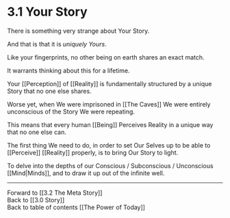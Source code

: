 # 3.1 Your Story
There is something very strange about Your Story.  

And that is that it is _uniquely Yours_.  

Like your fingerprints, no other being on earth shares an exact match.  

It warrants thinking about this for a lifetime.  

Your [[Perception]] of [[Reality]] is fundamentally structured by a unique Story that no one else shares.  

Worse yet, when We were imprisoned in [[The Caves]] We were entirely unconscious of the Story We were repeating. 

This means that every human [[Being]] Perceives Reality in a unique way that no one else can.  

The first thing We need to do, in order to set Our Selves up to be able to [[Perceive]] [[Reality]] properly, is to bring Our Story to light.  

 To delve into the depths of our Conscious / Subconscious / Unconscious [[Mind|Minds]], and to draw it up out of the infinite well.  
 
___

Forward to [[3.2 The Meta Story]]  
Back to [[3.0 Story]]  
Back to table of contents [[The Power of Today]]  